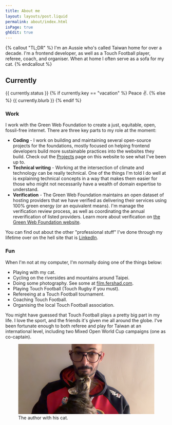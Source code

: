 ```yaml
---
title: About me
layout: layouts/post.liquid
permalink: about/index.html
isPage: true
ghEdit: true
---
```


{% callout "TL;DR" %}
I'm an Aussie who's called Taiwan home for over a decade. I'm a frontend developer, as well as a Touch Football player, referee, coach, and organiser. When at home I often serve as a sofa for my cat.
{% endcallout %}

## Currently

{{ currently.status }}
{% if currently.key == "vacation" %}
    Peace ✌️.
{% else %}
    {{ currently.blurb }}
{% endif %}

### Work

I work with the Green Web Foundation to create a just, equitable, open, fossil-free internet. There are three key parts to my role at the moment:

- **Coding** -  I work on building and maintaining several open-source projects for the foundations, mostly focused on helping frontend developers build more sustainable practices into the websites they build. Check out the [Projects](projects) page on this website to see what I've been up to.
- **Technical writing** - Working at the intersection of climate and technology can be really technical. One of the things I'm told I do well at is explaining technical concepts in a way that makes them easier for those who might not necessarily have a wealth of domain expertise to understand.
- **Verification** - The Green Web Foundation maintains an open dataset of hosting providers that we have verified as delivering their services using 100% green energy (or an equivalent means). I'm manage the verification review process, as well as coordinating the annual reverification of listed providers. Learn more about verification on [the Green Web Foundation website](https://www.thegreenwebfoundation.org/tools/green-web-dataset/get-verified/).

You can find out about the other "professional stuff" I've done through my lifetime over on the hell site that is [LinkedIn](https://www.linkedin.com/in/fershad/).

### Fun

When I'm not at my computer, I'm normally doing one of the things below:

- Playing with my cat.
- Cycling on the riversides and mountains around Taipei.
- Doing some photography. See some at [film.fershad.com](https://film.fershad.com).
- Playing Touch Football (Touch Rugby if you must).
- Refereeing at a Touch Football tournament.
- Coaching Touch Football.
- Organising the local Touch Football association.

You might have guessed that Touch Football plays a pretty big part in my life. I love the sport, and the friends it's given me all around the globe. I've been fortunate enough to both referee and play for Taiwan at an international level, including two Mixed Open World Cup campaigns (one as co-captain).

<figure>
<img
      src="../public/img/w-meifu.png"
      alt="A man looking towards the camera with a skeptical face. A cat looks up at him lovingly."
      eleventy:formats="avif, webp, jpg" />
    <figcaption>The author with his cat.</figcaption>
</figure>
